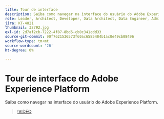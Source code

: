 ```yaml
---
title: Tour de interface
description: Saiba como navegar na interface do usuário do Adobe Experience Platform.
role: Leader, Architect, Developer, Data Architect, Data Engineer, Admin, User
jira: KT-4821
thumbnail: 32792.jpg
exl-id: 2d7af2cb-7222-4f87-8bd5-cb0c341cdd33
source-git-commit: 90f7621536573f60ac6585404b1ac0e49cb08496
workflow-type: tm+mt
source-wordcount: '26'
ht-degree: 0%

---
```


# Tour de interface do Adobe Experience Platform

Saiba como navegar na interface do usuário do Adobe Experience Platform.

>[!VIDEO](https://video.tv.adobe.com/v/32792?quality=12&learn=on)

